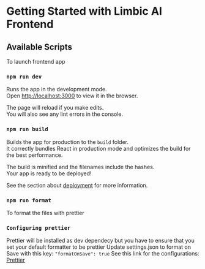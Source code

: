 # Getting Started with Limbic AI Frontend

## Available Scripts

To launch frontend app

### `npm run dev`

Runs the app in the development mode.\
Open [http://localhost:3000](http://localhost:3000) to view it in the browser.

The page will reload if you make edits.\
You will also see any lint errors in the console.

### `npm run build`

Builds the app for production to the `build` folder.\
It correctly bundles React in production mode and optimizes the build for the best performance.

The build is minified and the filenames include the hashes.\
Your app is ready to be deployed!

See the section about [deployment](https://facebook.github.io/create-react-app/docs/deployment) for more information.

### `npm run format`

To format the files with prettier

### `Configuring prettier`

Prettier will be installed as dev dependecy but you have to ensure that you set your default formatter to be prettier
Update settings.json to format on Save with this key:
`"formatOnSave": true`
See this link for the configurations: [Prettier](https://marketplace.visualstudio.com/items?itemName=esbenp.prettier-vscode)
